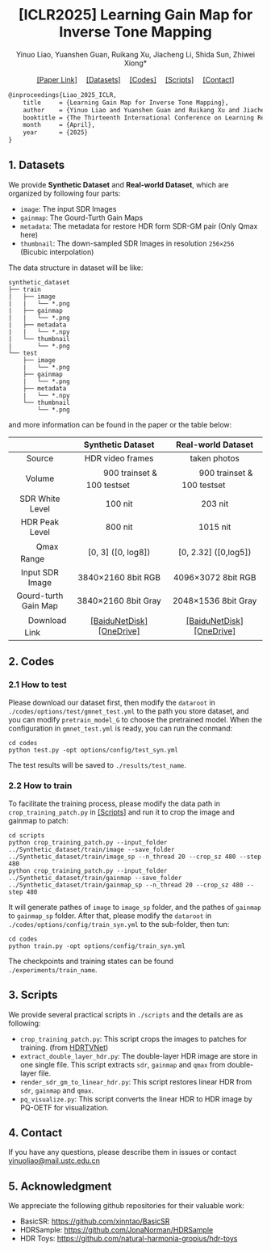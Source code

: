 <h1 align="center">[ICLR2025] Learning Gain Map for Inverse Tone Mapping</h1>

<p align="center">Yinuo Liao, Yuanshen Guan, Ruikang Xu, Jiacheng Li, Shida Sun, Zhiwei Xiong*</p>

<p align="center">
  <a href="https://openreview.net/pdf?id=GtHRhpgpzB" target="_blank">[Paper Link]</a>　
  <a href="#dataset">[Datasets]</a>　
  <a href="#code">[Codes]</a>　
  <a href="#script">[Scripts]</a>　
  <a href="#concact">[Contact]</a>
</p>

```tex
@inproceedings{Liao_2025_ICLR,
    title     = {Learning Gain Map for Inverse Tone Mapping},
    author    = {Yinuo Liao and Yuanshen Guan and Ruikang Xu and Jiacheng Li and Shida Sun and Zhiwei Xiong},
    booktitle = {The Thirteenth International Conference on Learning Representations},
    month     = {April},
    year      = {2025}
}
```



<h2 id="dataset">1. Datasets</h2>

We provide **Synthetic Dataset** and **Real-world Dataset**, which are organized by following four parts:

- `image`: The input SDR Images
- `gainmap`: The Gourd-Turth Gain Maps
- `metadata`: The metadata for restore HDR form SDR-GM pair (Only Qmax here)
- `thumbnail`: The down-sampled SDR Images in resolution `256×256` (Bicubic interpolation)

The data structure in dataset will be like:

```
synthetic_dataset
├── train
|   ├── image
|   |   └── *.png
|   ├── gainmap
|   |   └── *.png
|   ├── metadata
|   |   └── *.npy
|   └── thumbnail
|       └── *.png
└── test
    ├── image
    |   └── *.png
    ├── gainmap
    |   └── *.png
    ├── metadata
    |   └── *.npy
    └── thumbnail
        └── *.png
```

and more information can be found in the paper or the table below:

|             |      Synthetic Dataset      |     Real-world Dataset      |
| :---------: | :-------------------------: | :-------------------------: |
|   Source    |      HDR video frames       |        taken photos         |
|   Volume    | ㅤㅤㅤ900 trainset & 100 testsetㅤㅤㅤ | ㅤㅤㅤ900 trainset & 100 testsetㅤㅤㅤ |
| SDR White Level |           100 nit           |           203 nit           |
| HDR Peak Level |           800 nit           |          1015 nit           |
| ㅤㅤQmax Rangeㅤㅤ |     [0, 3]  ([0, log8])     |    [0, 2.32]  ([0,log5])    |
| Input SDR Image |                      3840×2160 8bit RGB                      |                      4096×3072 8bit RGB                      |
| Gourd-turth Gain Map |                     3840×2160 8bit Gray                      |                     2048×1536 8bit Gray                      |
| ㅤㅤDownload Linkㅤㅤ | [[BaiduNetDisk]](https://pan.baidu.com/s/1I3gzQN-MqP62FMnlyhzdqA?pwd=1958) [[OneDrive]](https://stuxidianeducn-my.sharepoint.com/:f:/g/personal/ynliao_stu_xidian_edu_cn/Etsw2xb9LJBIgDsJ2lbh9CsBofhFihU0q7HbyM3Hm6P2_Q?e=hRccCg)　| [[BaiduNetDisk]](https://pan.baidu.com/s/1I3gzQN-MqP62FMnlyhzdqA?pwd=1958) [[OneDrive]](https://stuxidianeducn-my.sharepoint.com/:f:/g/personal/ynliao_stu_xidian_edu_cn/Etsw2xb9LJBIgDsJ2lbh9CsBofhFihU0q7HbyM3Hm6P2_Q?e=hRccCg) |



<h2 id="code">2. Codes</h2>

### 2.1 How to test

Please download our dataset first, then modify the `dataroot` in `./codes/options/test/gmnet_test.yml`  to the path you store dataset, and you can modify `pretrain_model_G` to choose the pretrained model. When the configuration in `gmnet_test.yml` is ready, you can run the conmand:

```
cd codes
python test.py -opt options/config/test_syn.yml
```

The test results will be saved to `./results/test_name`.

### 2.2 How to train

To facilitate the training process, please modify the data path in `crop_training_patch.py` in <a href="#script">[Scripts]</a> and run it to crop the image and gainmap to patch:

```
cd scripts
python crop_training_patch.py --input_folder ../Synthetic_dataset/train/image --save_folder ../Synthetic_dataset/train/image_sp --n_thread 20 --crop_sz 480 --step 480
python crop_training_patch.py --input_folder ../Synthetic_dataset/train/gainmap --save_folder ../Synthetic_dataset/train/gainmap_sp --n_thread 20 --crop_sz 480 --step 480
```

It will generate pathes of `image` to `image_sp` folder, and the pathes of `gainmap` to `gainmap_sp` folder. After that, please modify the `dataroot` in `./codes/options/config/train_syn.yml`  to the sub-folder, then tun:

```
cd codes
python train.py -opt options/config/train_syn.yml
```

The checkpoints and training states can be found  `./experiments/train_name`.



<h2 id="script">3. Scripts</h2>

We provide several practical scripts in `./scripts` and the details are as following:

- `crop_training_patch.py`: This script crops the images to patches for training. (from [HDRTVNet](https://github.com/chxy95/HDRTVNet))
- `extract_double_layer_hdr.py`: The double-layer HDR image are store in one single file. This script extracts `sdr`, `gainmap` and `qmax` from double-layer file.
- `render_sdr_gm_to_linear_hdr.py`: This script restores linear HDR from `sdr`, `gainmap` and `qmax`.
- `pq_visualize.py`: This script converts the linear HDR to HDR image by PQ-OETF for visualization. 



<h2 id="concact">4. Contact</h2>

If you have any questions, please describe them in issues or contact yinuoliao@mail.ustc.edu.cn



<h2 id="ack">5. Acknowledgment</h2>

We appreciate the following github repositories for their valuable work:

- BasicSR: https://github.com/xinntao/BasicSR
- HDRSample: https://github.com/JonaNorman/HDRSample 
- HDR Toys: https://github.com/natural-harmonia-gropius/hdr-toys
